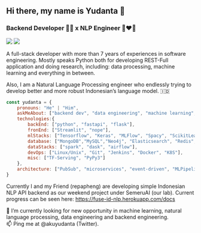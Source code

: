 ## Hi there, my name is Yudanta 👋
### Backend Developer 👨‍💻 x NLP Engineer 🤖❤️👾

[![](https://img.shields.io/badge/LinkedIn-yudanta-blue)](http://linkedin.com/in/yudanta/)
[![](https://img.shields.io/badge/Twitter-akuyudanta-blue)](https://twitter.com/akuyudanta)

A full-stack developer with more than 7 years of experiences in software engineering. Mostly speaks Python both for developing REST-Full application and doing research, including: data processing, machine learning and everything in between. 

Also, I am a Natural Language Processing engineer who endlessly trying to develop better and more robust Indonesian’s language model. 🇮🇩

```javascript
const yudanta = {
    pronouns: "He" | "Him",
    askMeAbout: ["backend dev", "data engineering", "machine learning", "nlp", "tech"],
    technologies:{
        backEnd: ["python", "fastapi", "flask"],
        fronEnd: ["Streamlit", "nope"],
        mlStacks: ["Tensorflow", "Keras", "MLFlow", "Spacy", "ScikitLearn"],
        database: ["MongoDB","MySQL","Neo4j", "Elasticsearch", "Redis", "RabbitMQ"],
        dataStacks: ["spark", "dask", "airflow"],
        devOps: ["Linux/Unix", "Git", "Jenkins", "Docker", "K8S"],
        misc: ["TF-Serving", "PyPy3"]
    },
    architecture: ["PubSub", "microservices", "event-driven", "MLPipeline"],
}
```

Currently I and my Friend (repapheng) are developing simple Indonesian NLP API backend as our weekend project under SemeruAI (our lab). Current progress can be seen here: https://fuse-id-nlp.herokuapp.com/docs 

🔭 I’m currently looking for new opportunity in machine learning, natural language processing, data engineering and backend engineering. <br>
📫 Ping me at @akuyudanta (Twitter). 

<!--
**yudanta/yudanta** is a ✨ _special_ ✨ repository because its `README.md` (this file) appears on your GitHub profile.

Here are some ideas to get you started:

- 🔭 I’m currently working on ...
- 🌱 I’m currently learning ...
- 👯 I’m looking to collaborate on ...
- 🤔 I’m looking for help with ...
- 💬 Ask me about ...
- 📫 How to reach me: ...
- 😄 Pronouns: ...
- ⚡ Fun fact: ...
-->
